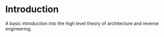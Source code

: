# Introduction

A basic introduction into the high level theory of architecture and
reverse engineering.
